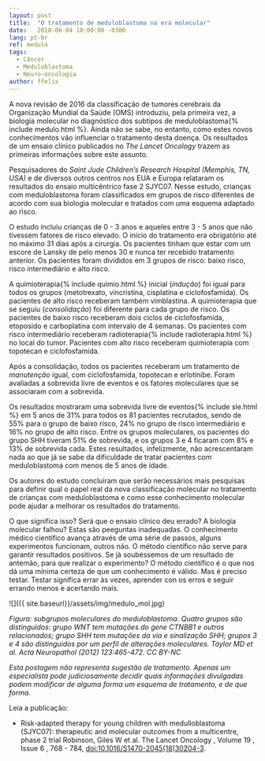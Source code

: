 ```yaml
---
layout: post
title:  "O tratamento de meduloblastoma na era molecular"
date:   2018-06-04 18:00:00 -0300
lang: pt-br
ref: medulo
tags:
  - Câncer
  - Meduloblastoma
  - Neuro-oncologia
author: ffelix
---
```


A nova revisão de 2016 da classificação de tumores cerebrais da Organização Mundial da Saúde (OMS) introduziu, pela primeira vez, a biologia molecular no diagnóstico dos subtipos de meduloblastoma{% include medulo.html %}. Ainda não se sabe, no entanto, como estes novos conhecimentos vão influenciar o tratamento desta doença. Os resultados de um ensaio clínico publicados no _The Lancet Oncology_ trazem as primeiras informações sobre este assunto.  
<!--more-->

Pesquisadores do _Saint Jude Children’s Research Hospital (Memphis, TN, USA)_ e de diversos outros centros nos EUA e Europa relataram os resultados do ensaio multicêntrico fase 2 SJYC07. Nesse estudo, crianças com meduloblastoma foram classificados em grupos de risco diferentes de acordo com sua biologia molecular e tratados com uma esquema adaptado ao risco.

O estudo incluiu crianças de 0 - 3 anos e aqueles entre 3 - 5 anos que não tivessem fatores de risco elevado. O início do tratamento era obrigatório até no máximo 31 dias após a cirurgia. Os pacientes tinham que estar com um escore de Lansky de pelo menos 30 e nunca ter recebido tratamento anterior. Os pacientes foram divididos em 3 grupos de risco: baixo risco, risco intermediário e alto risco.

A quimioterapia{% include quimio.html %} inicial (_indução_) foi igual para todos os grupos (metotrexato, vincristina, cisplatina e ciclofosfamida). Os pacientes de alto risco receberam também vimblastina. A quimioterapia que se seguiu (_consolidação_) foi diferente para cada grupo de risco. Os pacientes de baixo risco receberam dois ciclos de ciclofosfamida, etoposido e carboplatina com intervalo de 4 semanas. Os pacientes com risco intermediário receberam radioterapia{% include radioterapia.html %} no local do tumor. Pacientes com alto risco receberam quimioterapia com topotecan e ciclofosfamida.

Após a consolidação, todos os pacientes receberam um tratamento de _manutenção_ igual, com ciclofosfamida, topotecan e erlotinibe. Foram avaliadas a sobrevida livre de eventos e os fatores moleculares que se associaram com a sobrevida.

Os resultados mostraram uma sobrevida livre de eventos{% include sle.html %} em 5 anos de 31% para todos os 81 pacientes recrutados, sendo de 55% para o grupo de baixo risco, 24% no grupo de risco intermediário e 16% no grupo de alto risco. Entre os grupos moleculares, os pacientes do grupo SHH tiveram 51% de sobrevida, e os grupos 3 e 4 ficaram com 8% e 13% de sobrevida cada. Estes resultados, infelizmente, não acrescentaram nada ao que já se sabe da dificuldade de tratar pacientes com meduloblastoma com menos de 5 anos de idade.

Os autores do estudo concluíram que serão necessários mais pesquisas para definir qual o papel real da nova classificação molecular no tratamento de crianças com meduloblastoma e como esse conhecimento molecular pode ajudar a melhorar os resultados do tratamento.

O que significa isso? Será que o ensaio clínico deu errado? A biologia molecular falhou? Estas são peeguntas inadequadas. O conhecimento médico científico avança através de uma série de passos, alguns experimentos funcionam, outros não. O método científico não serve para garantir resultados positivos. Se já soubéssemos de um resultado de antemão, para que realizar o experimento? O método científico é o que nos dá uma mínima certeza de que um conhecimento é válido. Mas é preciso testar. Testar significa errar às vezes, aprender con os erros e seguir errando menos e acertando mais.

![]({{ site.baseurl}}/assets/img/medulo_mol.jpg)

_Figura: subgrupos moleculares do meduloblastoma. Quatro grupos são distinguidos: grupo WNT tem mutações do gene CTNBB1 e outros relacionados; grupo SHH tem mutações da via e sinalização SHH; grupos 3 e 4 são distinguidos por um perfil de alterações moleculares. Taylor MD et al. Acta Neuropathol (2012) 123:465-472. CC BY-NC_

_Esta postagem não representa sugestão de tratamento. Apenas um especialista pode judiciosamente decidir quais informações divulgadas podem modificar de alguma forma um esquema de tratamento, e de que forma._

Leia a publicação:
- Risk-adapted therapy for young children with medulloblastoma (SJYC07): therapeutic and molecular outcomes from a multicentre, phase 2 trial
Robinson, Giles W et al.
The Lancet Oncology , Volume 19 , Issue 6 , 768 - 784, [doi:10.1016/S1470-2045(18)30204-3](https://doi.org/10.1016/S1470-2045(18)30204-3).
